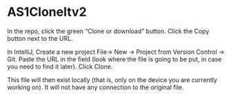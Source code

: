 # AS1CloneItv2
In the repo, click the green “Clone or download” button.  Click the Copy button next to the URL.

In IntelliJ, Create a new project File-> New -> Project from Version Control -> Git.  Paste the URL in the field (look where the file is going to be put, in case you need to find it later).  Click Clone.

This file will then exist locally (that is, only on the device you are currently working on).  It will not have any connection to the original file.

